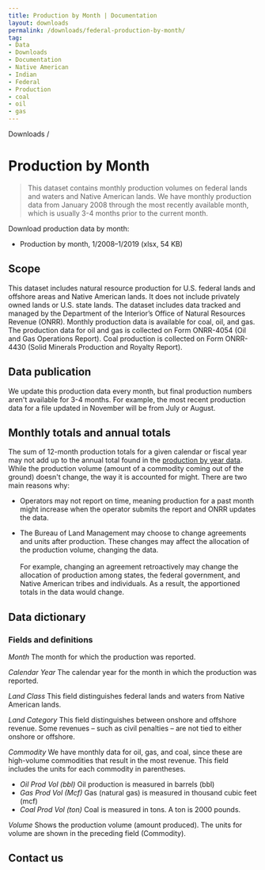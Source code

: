 ```yaml
---
title: Production by Month | Documentation
layout: downloads
permalink: /downloads/federal-production-by-month/
tag:
- Data
- Downloads
- Documentation
- Native American
- Indian
- Federal
- Production
- coal
- oil
- gas
---
```


<custom-link to="/downloads/" className="breadcrumb link-charlie">Downloads</custom-link> /
# Production by Month

> This dataset contains monthly production volumes on federal lands and waters and Native American lands. We have monthly production data from January 2008 through the most recently available month, which is usually 3-4 months prior to the current month.

<p class="downloads-download_links-intro">Download production data by month:
  <ul class="downloads-download_links list-unstyled">
    <li><download-link to="/downloads/monthly_production_05-2019.xlsx">Production by month, 1/2008–1/2019 (xlsx, 54 KB)</download-link></li>
  </ul>
</p>

## Scope

This dataset includes natural resource production for U.S. federal lands and offshore areas and Native American lands. It does not include privately owned lands or U.S. state lands. The dataset includes data tracked and managed by the Department of the Interior’s Office of Natural Resources Revenue (ONRR). Monthly production data is available for coal, oil, and gas. The production data for oil and gas is collected on Form ONRR-4054 (Oil and Gas Operations Report). Coal production is collected on Form ONRR-4430 (Solid Minerals Production and Royalty Report).

## Data publication

We update this production data every month, but final production numbers aren't available for 3-4 months. For example, the most recent production data for a file updated in November will be from July or August.

## Monthly totals and annual totals

The sum of 12-month production totals for a given calendar or fiscal year may not add up to the annual total found in the [production by year data](/downloads/federal-production/). While the production volume (amount of a commodity coming out of the ground) doesn't change, the way it is accounted for might. There are two main reasons why:

- Operators may not report on time, meaning production for a past month might increase when the operator submits the report and ONRR updates the data.

- The Bureau of Land Management may choose to change agreements and units after production. These changes may affect the allocation of the production volume, changing the data. <br/><br/>For example, changing an agreement retroactively may change the allocation of production among states, the federal government, and Native American tribes and individuals. As a result, the apportioned totals in the data would change.

## Data dictionary

### Fields and definitions

_Month_ The month for which the production was reported.

_Calendar Year_ The calendar year for the month in which the production was reported.

_Land Class_ This field distinguishes federal lands and waters from Native American lands.

_Land Category_ This field distinguishes between onshore and offshore revenue. Some revenues – such as civil penalties – are not tied to either onshore or offshore.

_Commodity_ We have monthly data for oil, gas, and coal, since these are high-volume commodities that result in the most revenue. This field includes the units for each commodity in parentheses.

- _Oil Prod Vol (bbl)_ Oil production is measured in barrels (bbl)
- _Gas Prod Vol (Mcf)_ Gas (natural gas) is measured in thousand cubic feet (mcf)
- _Coal Prod Vol (ton)_ Coal is measured in tons. A ton is 2000 pounds.

_Volume_ Shows the production volume (amount produced). The units for volume are shown in the preceding field (Commodity).

## Contact us
